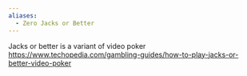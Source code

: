 ```yaml
---
aliases:
  - Zero Jacks or Better
---
```

Jacks or better is a variant of video poker 
https://www.techopedia.com/gambling-guides/how-to-play-jacks-or-better-video-poker
